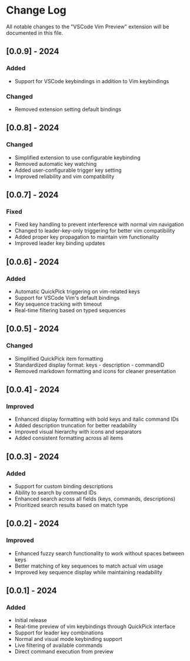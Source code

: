 # Change Log

All notable changes to the "VSCode Vim Preview" extension will be documented in this file.

## [0.0.9] - 2024

### Added
- Support for VSCode keybindings in addition to Vim keybindings

### Changed
- Removed extension setting default bindings

## [0.0.8] - 2024

### Changed
- Simplified extension to use configurable keybinding
- Removed automatic key watching
- Added user-configurable trigger key setting
- Improved reliability and vim compatibility

## [0.0.7] - 2024

### Fixed
- Fixed key handling to prevent interference with normal vim navigation
- Changed to leader-key-only triggering for better vim compatibility
- Added proper key propagation to maintain vim functionality
- Improved leader key binding updates

## [0.0.6] - 2024

### Added
- Automatic QuickPick triggering on vim-related keys
- Support for VSCode Vim's default bindings
- Key sequence tracking with timeout
- Real-time filtering based on typed sequences

## [0.0.5] - 2024

### Changed
- Simplified QuickPick item formatting
- Standardized display format: keys - description - commandID
- Removed markdown formatting and icons for cleaner presentation

## [0.0.4] - 2024

### Improved
- Enhanced display formatting with bold keys and italic command IDs
- Added description truncation for better readability
- Improved visual hierarchy with icons and separators
- Added consistent formatting across all items

## [0.0.3] - 2024

### Added
- Support for custom binding descriptions
- Ability to search by command IDs
- Enhanced search across all fields (keys, commands, descriptions)
- Prioritized search results based on match type

## [0.0.2] - 2024

### Improved
- Enhanced fuzzy search functionality to work without spaces between keys
- Better matching of key sequences to match actual vim usage
- Improved key sequence display while maintaining readability

## [0.0.1] - 2024

### Added
- Initial release
- Real-time preview of vim keybindings through QuickPick interface
- Support for leader key combinations
- Normal and visual mode keybinding support
- Live filtering of available commands
- Direct command execution from preview
